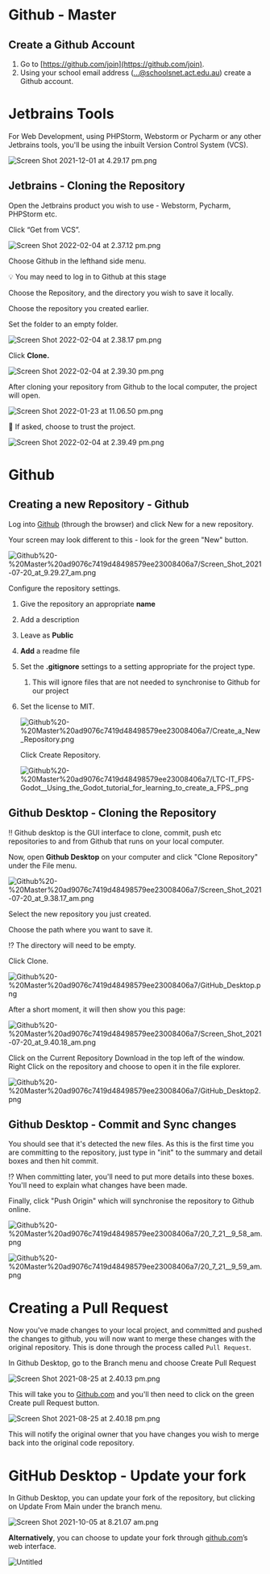 # Github - Master

## Create a Github Account

1. Go to [https://github.com/join](https://github.com/join).
2. Using your school email address (...@schoolsnet.act.edu.au) create a Github account.

# Jetbrains Tools

For Web Development, using PHPStorm, Webstorm or Pycharm or any other Jetbrains tools, you'll be using the inbuilt Version Control System (VCS). 

![Screen Shot 2021-12-01 at 4.29.17 pm.png](Github%20-%20Master%20ad9076c7419d48498579ee23008406a7/Screen_Shot_2021-12-01_at_4.29.17_pm.png)

## Jetbrains - Cloning the Repository

Open the Jetbrains product you wish to use - Webstorm, Pycharm, PHPStorm etc.

Click “Get from VCS”. 

![Screen Shot 2022-02-04 at 2.37.12 pm.png](Github%20-%20Master%20ad9076c7419d48498579ee23008406a7/Screen_Shot_2022-02-04_at_2.37.12_pm.png)

Choose Github in the lefthand side menu.

<aside>
💡 You may need to log in to Github at this stage

</aside>

Choose the Repository, and the directory you wish to save it locally. 

Choose the repository you created earlier.

Set the folder to an empty folder.  

![Screen Shot 2022-02-04 at 2.38.17 pm.png](Github%20-%20Master%20ad9076c7419d48498579ee23008406a7/Screen_Shot_2022-02-04_at_2.38.17_pm.png)

Click **Clone.**

![Screen Shot 2022-02-04 at 2.39.30 pm.png](Github%20-%20Master%20ad9076c7419d48498579ee23008406a7/Screen_Shot_2022-02-04_at_2.39.30_pm.png)

After cloning your repository from Github to the local computer, the project will open.

![Screen Shot 2022-01-23 at 11.06.50 pm.png](Github%20-%20Master%20ad9076c7419d48498579ee23008406a7/Screen_Shot_2022-01-23_at_11.06.50_pm.png)

<aside>
💁 If asked, choose to trust the project.

</aside>

![Screen Shot 2022-02-04 at 2.39.49 pm.png](Github%20-%20Master%20ad9076c7419d48498579ee23008406a7/Screen_Shot_2022-02-04_at_2.39.49_pm.png)

# Github

## Creating a new Repository - Github

Log into [Github](https://github.com/) (through the browser) and click New for a new repository.

Your screen may look different to this - look for the green "New" button.

![Github%20-%20Master%20ad9076c7419d48498579ee23008406a7/Screen_Shot_2021-07-20_at_9.29.27_am.png](Github%20-%20Master%20ad9076c7419d48498579ee23008406a7/Screen_Shot_2021-07-20_at_9.29.27_am.png)

Configure the repository settings.

1. Give the repository an appropriate **name**
2. Add a description
3. Leave as **Public**
4. **Add** a readme file
5. Set the **.gitignore** settings to a setting appropriate for the project type.
    1. This will ignore files that are not needed to synchronise to Github for our project
6. Set the license to MIT.
    
    ![Github%20-%20Master%20ad9076c7419d48498579ee23008406a7/Create_a_New_Repository.png](Github%20-%20Master%20ad9076c7419d48498579ee23008406a7/Create_a_New_Repository.png)
    
    Click Create Repository.
    
    ![Github%20-%20Master%20ad9076c7419d48498579ee23008406a7/LTC-IT_FPS-Godot__Using_the_Godot_tutorial_for_learning_to_create_a_FPS_.png](Github%20-%20Master%20ad9076c7419d48498579ee23008406a7/LTC-IT_FPS-Godot__Using_the_Godot_tutorial_for_learning_to_create_a_FPS_.png)
    

## Github Desktop - Cloning the Repository

<aside>
‼️ Github desktop is the GUI interface to clone, commit, push etc repositories to and from Github that runs on your local computer.

</aside>

Now, open **Github Desktop** on your computer and click "Clone Repository" under the File menu.

![Github%20-%20Master%20ad9076c7419d48498579ee23008406a7/Screen_Shot_2021-07-20_at_9.38.17_am.png](Github%20-%20Master%20ad9076c7419d48498579ee23008406a7/Screen_Shot_2021-07-20_at_9.38.17_am.png)

Select the new repository you just created.

Choose the path where you want to save it. 

<aside>
⁉️ The directory will need to be empty.

</aside>

Click Clone.

![Github%20-%20Master%20ad9076c7419d48498579ee23008406a7/GitHub_Desktop.png](Github%20-%20Master%20ad9076c7419d48498579ee23008406a7/GitHub_Desktop.png)

After a short moment, it will then show you this page:

![Github%20-%20Master%20ad9076c7419d48498579ee23008406a7/Screen_Shot_2021-07-20_at_9.40.18_am.png](Github%20-%20Master%20ad9076c7419d48498579ee23008406a7/Screen_Shot_2021-07-20_at_9.40.18_am.png)

Click on the Current Repository Download in the top left of the window. Right Click on the repository and choose to open it in the file explorer.

![Github%20-%20Master%20ad9076c7419d48498579ee23008406a7/GitHub_Desktop2.png](Github%20-%20Master%20ad9076c7419d48498579ee23008406a7/GitHub_Desktop2.png)

## Github Desktop - Commit and Sync changes

You should see that it's detected the new files. As this is the first time you are committing to the repository, just type in "init" to the summary and detail boxes and then hit commit.

<aside>
⁉️ When committing later, you'll need to put more details into these boxes. You'll need to explain what changes have been made.

</aside>

Finally, click "Push Origin" which will synchronise the repository to Github online.

![Github%20-%20Master%20ad9076c7419d48498579ee23008406a7/20_7_21__9_58_am.png](Github%20-%20Master%20ad9076c7419d48498579ee23008406a7/20_7_21__9_58_am.png)

![Github%20-%20Master%20ad9076c7419d48498579ee23008406a7/20_7_21__9_59_am.png](Github%20-%20Master%20ad9076c7419d48498579ee23008406a7/20_7_21__9_59_am.png)

# Creating a Pull Request

Now you've made changes to your local project, and committed and pushed the changes to github, you will now want to merge these changes with the original repository. This is done through the process called `Pull Request`.

In Github Desktop, go to the Branch menu and choose Create Pull Request

![Screen Shot 2021-08-25 at 2.40.13 pm.png](Github%20-%20Master%20ad9076c7419d48498579ee23008406a7/Screen_Shot_2021-08-25_at_2.40.13_pm.png)

This will take you to [Github.com](http://github.com) and you'll then need to click on the green Create pull Request button.

![Screen Shot 2021-08-25 at 2.40.18 pm.png](Github%20-%20Master%20ad9076c7419d48498579ee23008406a7/Screen_Shot_2021-08-25_at_2.40.18_pm.png)

This will notify the original owner that you have changes you wish to merge back into the original code repository.

# GitHub Desktop - Update your fork

In Github Desktop, you can update your fork of the repository, but clicking on Update From Main under the branch menu.

![Screen Shot 2021-10-05 at 8.21.07 am.png](Github%20-%20Master%20ad9076c7419d48498579ee23008406a7/Screen_Shot_2021-10-05_at_8.21.07_am.png)

**************************Alternatively**************************, you can choose to update your fork through [github.com](http://github.com)’s web interface.

![Untitled](Github%20-%20Master%20ad9076c7419d48498579ee23008406a7/Untitled.png)